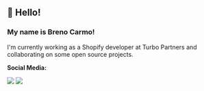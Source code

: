 ## 👋 Hello!

### My name is Breno Carmo!

I'm currently working as a Shopify developer at Turbo Partners and collaborating on some open source projects.

**Social Media:**

<div>
<a href="https://https://www.instagram.com/brenocarmoo/" target="_blank"><img loading="lazy" src="https://img.shields.io/badge/-Instagram-%23E4405F?style=for-the-badge&logo=instagram&logoColor=white" target="_blank"></a>
<a href="https://www.linkedin.com/in/breno-carmo-298b03100" target="_blank"><img loading="lazy" src="https://img.shields.io/badge/-LinkedIn-%230077B5?style=for-the-badge&logo=linkedin&logoColor=white" target="_blank"></a>   
</div>
